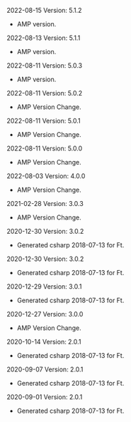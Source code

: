2022-08-15 Version: 5.1.2
- AMP version.

2022-08-13 Version: 5.1.1
- AMP version.

2022-08-11 Version: 5.0.3
- AMP version.

2022-08-11 Version: 5.0.2
- AMP Version Change.

2022-08-11 Version: 5.0.1
- AMP Version Change.

2022-08-11 Version: 5.0.0
- AMP Version Change.

2022-08-03 Version: 4.0.0
- AMP Version Change.

2021-02-28 Version: 3.0.3
- AMP Version Change.

2020-12-30 Version: 3.0.2
- Generated csharp 2018-07-13 for Ft.

2020-12-30 Version: 3.0.2
- Generated csharp 2018-07-13 for Ft.

2020-12-29 Version: 3.0.1
- Generated csharp 2018-07-13 for Ft.

2020-12-27 Version: 3.0.0
- AMP Version Change.

2020-10-14 Version: 2.0.1
- Generated csharp 2018-07-13 for Ft.

2020-09-07 Version: 2.0.1
- Generated csharp 2018-07-13 for Ft.

2020-09-01 Version: 2.0.1
- Generated csharp 2018-07-13 for Ft.

